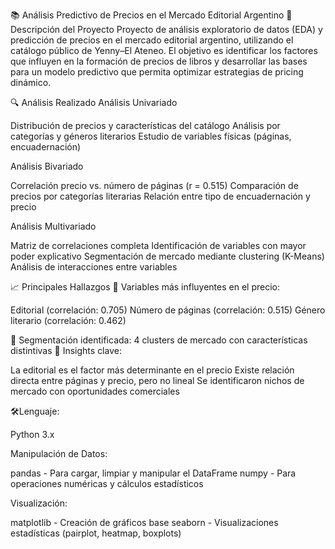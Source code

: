 📚 Análisis Predictivo de Precios en el Mercado Editorial Argentino
🎯 Descripción del Proyecto
Proyecto de análisis exploratorio de datos (EDA) y predicción de precios en el mercado editorial argentino, utilizando el catálogo público de Yenny–El Ateneo. El objetivo es identificar los factores que influyen en la formación de precios de libros y desarrollar las bases para un modelo predictivo que permita optimizar estrategias de pricing dinámico.

🔍 Análisis Realizado
Análisis Univariado

Distribución de precios y características del catálogo
Análisis por categorías y géneros literarios
Estudio de variables físicas (páginas, encuadernación)

Análisis Bivariado

Correlación precio vs. número de páginas (r = 0.515)
Comparación de precios por categorías literarias
Relación entre tipo de encuadernación y precio

Análisis Multivariado

Matriz de correlaciones completa
Identificación de variables con mayor poder explicativo
Segmentación de mercado mediante clustering (K-Means)
Análisis de interacciones entre variables

📈 Principales Hallazgos
🔹 Variables más influyentes en el precio:

Editorial (correlación: 0.705)
Número de páginas (correlación: 0.515)
Género literario (correlación: 0.462)

🔹 Segmentación identificada: 4 clusters de mercado con características distintivas
🔹 Insights clave:

La editorial es el factor más determinante en el precio
Existe relación directa entre páginas y precio, pero no lineal
Se identificaron nichos de mercado con oportunidades comerciales

🛠️Lenguaje:

Python 3.x

Manipulación de Datos:

pandas - Para cargar, limpiar y manipular el DataFrame
numpy - Para operaciones numéricas y cálculos estadísticos

Visualización:

matplotlib - Creación de gráficos base
seaborn - Visualizaciones estadísticas (pairplot, heatmap, boxplots)
